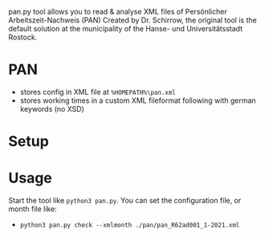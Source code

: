 pan.py tool allows you to read & analyse XML files of Persönlicher Arbeitszeit-Nachweis (PAN)
Created by Dr. Schirrow, the original tool is the default solution at the municipality of the Hanse- und Universitätsstadt Rostock.

# PAN


* stores config in XML file at `%HOMEPATH%\pan.xml`
* stores working times in a custom XML fileformat following with german keywords (no XSD)

# Setup

# Usage

Start the tool like `python3 pan.py`.
You can set the configuration file, or month file like:
* `python3 pan.py check --xmlmonth ./pan/pan_R62ad001_1-2021.xml`